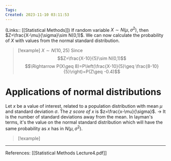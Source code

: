 ```yaml
---
Tags: 
Created: 2023-11-10 03:11:53
---
```

(Links:: [[Statistical Methods]])
If random variable $X\sim N(\mu,\sigma^{2})$, then $Z=\frac{X-\mu}{\sigma}\sim N(0,1)$. We can now calculate the probability of $X$ with values from the normal standard distribution.

> [!example] $X\sim N(10,25)$
> Since $$Z=\frac{X-10}{5}\sim N(0,1)$$ $$\Rightarrow P(X\geq 8)=P\left(\frac{X-10}{5}\geq \frac{8-10}{5}\right)=P(Z\geq -0.4)$$
# Applications of normal distributions
Let $x$ be a value of interest, related to a population distribution with mean $\mu$ and standard deviation $\sigma$. The *$z$ score of* $x$ is $z=\frac{x-\mu}{\sigma}$. -> It is the number of standard deviations away from the mean. In layman's terms, it's the value on the normal standard distribution which will have the same probability as $x$ has in $N(\mu, \sigma^2)$.

> [!example]

---
References: [[Statistical Methods Lecture4.pdf]]